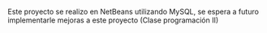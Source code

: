 Este proyecto se realizo en NetBeans utilizando MySQL, se espera a futuro implementarle mejoras a este proyecto (Clase programación II)
